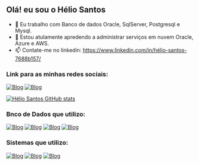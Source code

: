 ## Olá! eu sou o Hélio Santos

- 🔭 Eu trabalho com Banco de dados Oracle, SqlServer, Postgresql e Mysql.
- 🌱 Estou atulamente apredendo a administrar serviços em nuvem Oracle, Azure e AWS.
- 📫 Contate-me no linkedin: https://www.linkedin.com/in/hélio-santos-7688b157/

### Link para as minhas redes sociais:
[![Blog](https://img.shields.io/badge/LinkedIn-0077B5?style=for-the-badge&logo=linkedin&logoColor=white)](https://www.linkedin.com/in/hélio-santos-7688b157/)
[![Blog](https://img.shields.io/badge/Blogger-FF5722?style=for-the-badge&logo=blogger&logoColor=white)](https://peixeiranoconsoleti.wordpress.com/)


[![Hélio Santos GitHub stats](https://github-readme-stats.vercel.app/api?username=elderhelio&show_icons=true&theme=dark&include_all_commits=true&count_private=true)]()

### Bnco de Dados que utilizo:
[![Blog](https://img.shields.io/badge/postgresql-0636aa?style=for-the-badge&logo=postgresql&logoColor=Red)](https://www.postgresql.org)
[![Blog](https://img.shields.io/badge/sqlserver-cccdd0?style=for-the-badge&logo=sqlserver&logoColor=Grey)](https://www.microsoft.com/pt-br/sql-server/)
[![Blog](https://img.shields.io/badge/Mysql-102d74?style=for-the-badge&logo=Mysql&logoColor=blue)](https://www.mysql.com)
[![Blog](https://img.shields.io/badge/Oracle-FF5722?style=for-the-badge&logo=Oracle&logoColor=Red)](https://www.oracle.com/index.html)

### Sistemas que utilizo:
[![Blog](https://img.shields.io/badge/Windows-0078D6?style=for-the-badge&logo=windows&logoColor=white)]()
[![Blog](https://img.shields.io/badge/Linux-cccdd0?style=for-the-badge&logo=linux&logoColor=black)]()
[![Blog](https://img.shields.io/badge/Oracle_Cloud-FF5722?style=for-the-badge&logo=Oracle&logoColor=Red)](https://cloud.oracle.com)


